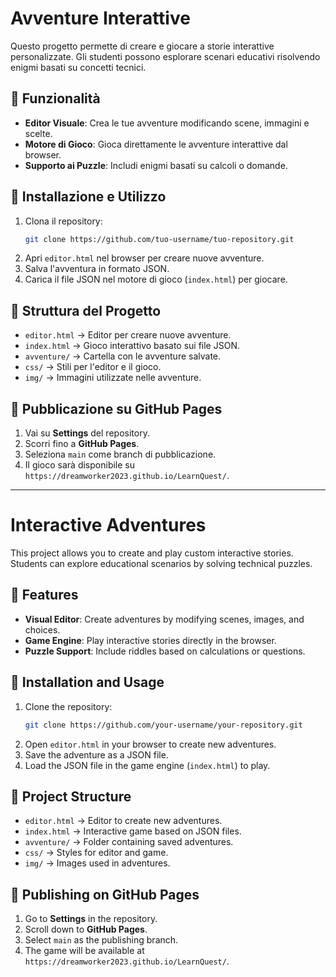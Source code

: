 # Avventure Interattive

Questo progetto permette di creare e giocare a storie interattive personalizzate. Gli studenti possono esplorare scenari educativi risolvendo enigmi basati su concetti tecnici.

## 📌 Funzionalità
- **Editor Visuale**: Crea le tue avventure modificando scene, immagini e scelte.
- **Motore di Gioco**: Gioca direttamente le avventure interattive dal browser.
- **Supporto ai Puzzle**: Includi enigmi basati su calcoli o domande.

## 🚀 Installazione e Utilizzo
1. Clona il repository:
   ```sh
   git clone https://github.com/tuo-username/tuo-repository.git
   ```
2. Apri `editor.html` nel browser per creare nuove avventure.
3. Salva l'avventura in formato JSON.
4. Carica il file JSON nel motore di gioco (`index.html`) per giocare.

## 📂 Struttura del Progetto
- `editor.html` → Editor per creare nuove avventure.
- `index.html`  → Gioco interattivo basato sui file JSON.
- `avventure/` → Cartella con le avventure salvate.
- `css/` → Stili per l'editor e il gioco.
- `img/` → Immagini utilizzate nelle avventure.

## 🔗 Pubblicazione su GitHub Pages
1. Vai su **Settings** del repository.
2. Scorri fino a **GitHub Pages**.
3. Seleziona `main` come branch di pubblicazione.
4. Il gioco sarà disponibile su `https://dreamworker2023.github.io/LearnQuest/`.

---

# Interactive Adventures

This project allows you to create and play custom interactive stories. Students can explore educational scenarios by solving technical puzzles.

## 📌 Features
- **Visual Editor**: Create adventures by modifying scenes, images, and choices.
- **Game Engine**: Play interactive stories directly in the browser.
- **Puzzle Support**: Include riddles based on calculations or questions.

## 🚀 Installation and Usage
1. Clone the repository:
   ```sh
   git clone https://github.com/your-username/your-repository.git
   ```
2. Open `editor.html` in your browser to create new adventures.
3. Save the adventure as a JSON file.
4. Load the JSON file in the game engine (`index.html`) to play.

## 📂 Project Structure
- `editor.html` → Editor to create new adventures.
- `index.html`  → Interactive game based on JSON files.
- `avventure/` → Folder containing saved adventures.
- `css/` → Styles for editor and game.
- `img/` → Images used in adventures.

## 🔗 Publishing on GitHub Pages
1. Go to **Settings** in the repository.
2. Scroll down to **GitHub Pages**.
3. Select `main` as the publishing branch.
4. The game will be available at `https://dreamworker2023.github.io/LearnQuest/`.

